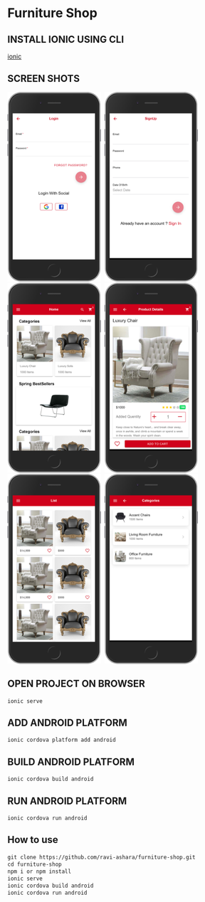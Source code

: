 # Furniture Shop

## INSTALL IONIC USING CLI

 [ionic](https://ionicframework.com/docs/v3/intro/installation/)

## SCREEN SHOTS

<img src="src/assets/screenshots/login.png" width="210"/>&nbsp;
<img src="src/assets/screenshots/register.png" width="210"/>&nbsp;
<img src="src/assets/screenshots/home.png" width="210"/>&nbsp;
<img src="src/assets/screenshots/details.png" width="210"/>&nbsp;
<img src="src/assets/screenshots/list.png" width="210"/>&nbsp;
<img src="src/assets/screenshots/categories.png" width="210"/>

## OPEN PROJECT ON BROWSER

```
ionic serve
```

## ADD ANDROID PLATFORM

```
ionic cordova platform add android
```

## BUILD ANDROID PLATFORM

```
ionic cordova build android
```

## RUN ANDROID PLATFORM

```
ionic cordova run android
```

## How to use

```npm
git clone https://github.com/ravi-ashara/furniture-shop.git
cd furniture-shop
npm i or npm install
ionic serve
ionic cordova build android
ionic cordova run android
```